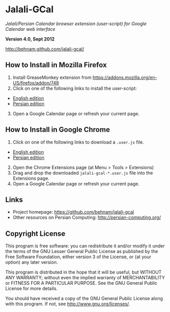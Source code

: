 Jalali-GCal
===========

*Jalali/Persian Calendar browser extension (user-script) for Google Calendar
web interface*

**Version 4.0, Sept 2012**

http://behnam.github.com/jalali-gcal/


How to Install in Mozilla Firefox
---------------------------------

1. Install GreaseMonkey extension from
https://addons.mozilla.org/en-US/firefox/addon/748
2. Click on one of the following links to install the user-script:
  * [English edition](https://github.com/behnam/jalali-gcal/raw/master/dist/jalali-gcal-4.0.english.user.js)
  * [Persian edition](https://github.com/behnam/jalali-gcal/raw/master/dist/jalali-gcal-4.0.persian.user.js)
3. Open a Google Calendar page or refresh your current page.


How to Install in Google Chrome
-------------------------------

1. Click on one of the following links to download a `.user.js` file.
  * [English edition](https://github.com/behnam/jalali-gcal/raw/master/dist/jalali-gcal-4.0.english.user.js)
  * [Persian edition](https://github.com/behnam/jalali-gcal/raw/master/dist/jalali-gcal-4.0.persian.user.js)
2. Open the Chrome Extensions page (at Menu > Tools > Extensions)
3. Drag and drop the downloaded `jalali-gcal-*.user.js` file into the
Extensions page.
4. Open a Google Calendar page or refresh your current page.


Links
-----
* Project homepage: https://github.com/behnam/jalali-gcal
* Other resources on Persian Computing: http://persian-computing.org/


Copyright License
-----------------
This program is free software: you can redistribute it and/or modify it under
the terms of the GNU Lesser General Public License as published by the Free
Software Foundation, either version 3 of the License, or (at your option) any
later version.

This program is distributed in the hope that it will be useful, but WITHOUT ANY
WARRANTY; without even the implied warranty of MERCHANTABILITY or FITNESS FOR A
PARTICULAR PURPOSE. See the GNU General Public License for more details.

You should have received a copy of the GNU General Public License along with
this program. If not, see <http://www.gnu.org/licenses/>.

